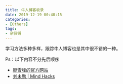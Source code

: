 ```yaml
---
title: 牛人博客收录
date: 2019-12-19 00:40:15
categories:
- [Others]
tags:
- 杂货铺
---
```

学习方法多种多样，跟踪牛人博客也是其中很不错的一种。
<!-- more -->
Ps：以下内容不分先后顺序
- [廖雪峰的官方网站](https://www.liaoxuefeng.com/)
- [刘未鹏 | Mind Hacks](http://mindhacks.cn/)
